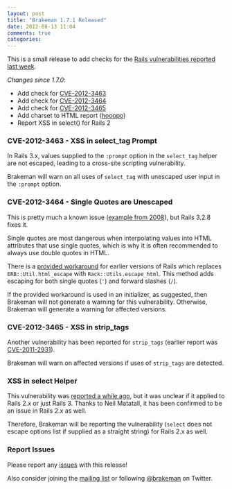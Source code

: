```yaml
---
layout: post
title: "Brakeman 1.7.1 Released"
date: 2012-08-13 11:04
comments: true
categories: 
---
```


This is a small release to add checks for the [Rails vulnerabilities reported last week](http://weblog.rubyonrails.org/2012/8/9/ann-rails-3-2-8-has-been-released/).

_Changes since 1.7.0_:

 * Add check for [CVE-2012-3463](https://groups.google.com/d/topic/rubyonrails-security/fV3QUToSMSw/discussion)
 * Add check for [CVE-2012-3464](https://groups.google.com/d/topic/rubyonrails-security/kKGNeMrnmiY/discussion)
 * Add check for [CVE-2012-3465](https://groups.google.com/d/topic/rubyonrails-security/FgVEtBajcTY/discussion)
 * Add charset to HTML report ([hooopo](https://github.com/hooopo))
 * Report XSS in select() for Rails 2

### CVE-2012-3463 - XSS in select\_tag Prompt

In Rails 3.x, values supplied to the `:prompt` option in the `select_tag` helper are not escaped, leading to a cross-site scripting vulnerability.

Brakeman will warn on all uses of `select_tag` with unescaped user input in the `:prompt` option.

### CVE-2012-3464 - Single Quotes are Unescaped

This is pretty much a known issue ([example from 2008](http://www.ruby-forum.com/topic/166894)), but Rails 3.2.8 fixes it.

Single quotes are most dangerous when interpolating values into HTML attributes that use single quotes, which is why it is often recommended to always use double quotes in HTML.

There is a [provided workaround](https://groups.google.com/d/topic/rubyonrails-security/kKGNeMrnmiY/discussion) for earlier versions of Rails which replaces `ERB::Util.html_escape` with `Rack::Utils.escape_html`. This method adds escaping for both single quotes (`'`) and forward slashes (`/`).

If the provided workaround is used in an initializer, as suggested, then Brakeman will not generate a warning for this vulnerability. Otherwise, Brakeman will generate a warning for affected versions.

### CVE-2012-3465 - XSS in strip\_tags

Another vulnerability has been reported for `strip_tags` (earlier report was [CVE-2011-2931](https://groups.google.com/d/topic/rubyonrails-security/K5EwdJt06hI/discussion)).

Brakeman will warn on affected versions if uses of `strip_tags` are detected.

### XSS in select Helper

This vulnerability was [reported a while ago](https://groups.google.com/d/topic/rubyonrails-security/CdoMUVpsRmQ/discussion), but it was unclear if it applied to Rails 2.x or just Rails 3. Thanks to Neil Matatall, it has been confirmed to be an issue in Rails 2.x as well.

Therefore, Brakeman will be reporting the vulnerability (`select` does not escape options list if supplied as a straight string) for Rails 2.x as well.

### Report Issues

Please report any [issues](https://github.com/presidentbeef/brakeman/issues) with this release!

Also consider joining the [mailing list](http://brakemanscanner.org/contact/) or following [@brakeman](https://twitter.com/brakeman) on Twitter.
